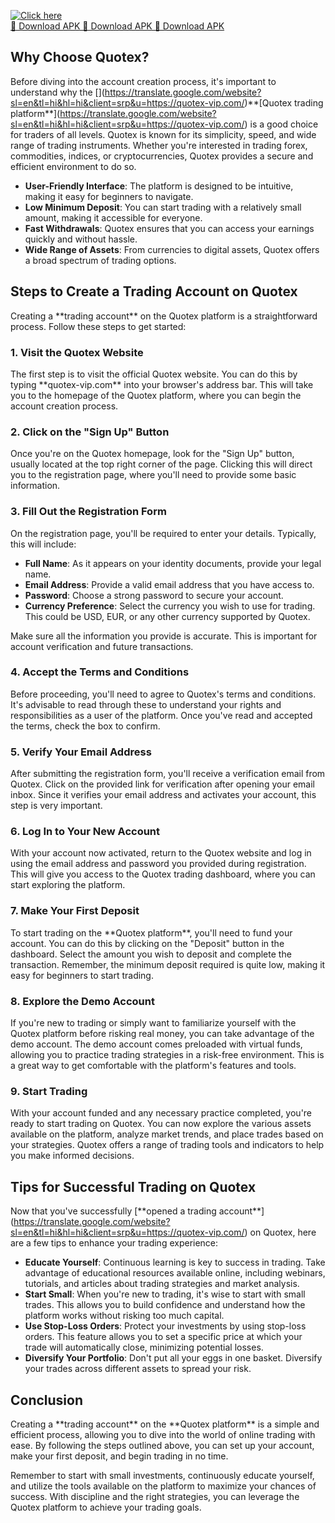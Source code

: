[![Click here](https://readscoops.com/wp-content/uploads/2023/03/Readscoop-aviator-1-1.jpg)](https://traff.sbs/deff)  
[🔽 Download APK 🔽 Download APK 🔽 Download APK](https://traff.sbs/deff)
## Why Choose Quotex?

Before diving into the account creation process, it's important to
understand why the
\[\](https://translate.google.com/website?sl=en&tl=hi&hl=hi&client=srp&u=https://quotex-vip.com/)\*\*\[Quotex
trading
platform\*\*\](https://translate.google.com/website?sl=en&tl=hi&hl=hi&client=srp&u=https://quotex-vip.com/)
is a good choice for traders of all levels. Quotex is known for its
simplicity, speed, and wide range of trading instruments. Whether you're
interested in trading forex, commodities, indices, or cryptocurrencies,
Quotex provides a secure and efficient environment to do so.

-   **User-Friendly Interface**: The platform is designed to be
    intuitive, making it easy for beginners to navigate.
-   **Low Minimum Deposit**: You can start trading with a relatively
    small amount, making it accessible for everyone.
-   **Fast Withdrawals**: Quotex ensures that you can access your
    earnings quickly and without hassle.
-   **Wide Range of Assets**: From currencies to digital assets, Quotex
    offers a broad spectrum of trading options.

## Steps to Create a Trading Account on Quotex

Creating a \*\*trading account\*\* on the Quotex platform is a
straightforward process. Follow these steps to get started:

### 1. Visit the Quotex Website

The first step is to visit the official Quotex website. You can do this
by typing \*\*quotex-vip.com\*\* into your browser's address bar. This
will take you to the homepage of the Quotex platform, where you can
begin the account creation process.

### 2. Click on the "Sign Up" Button

Once you're on the Quotex homepage, look for the "Sign Up" button,
usually located at the top right corner of the page. Clicking this will
direct you to the registration page, where you'll need to provide some
basic information.

### 3. Fill Out the Registration Form

On the registration page, you'll be required to enter your details.
Typically, this will include:

-   **Full Name**: As it appears on your identity documents, provide
    your legal name.
-   **Email Address**: Provide a valid email address that you have
    access to.
-   **Password**: Choose a strong password to secure your account.
-   **Currency Preference**: Select the currency you wish to use for
    trading. This could be USD, EUR, or any other currency supported by
    Quotex.

Make sure all the information you provide is accurate. This is important
for account verification and future transactions.

### 4. Accept the Terms and Conditions

Before proceeding, you'll need to agree to Quotex's terms and
conditions. It's advisable to read through these to understand your
rights and responsibilities as a user of the platform. Once you've read
and accepted the terms, check the box to confirm.

### 5. Verify Your Email Address

After submitting the registration form, you'll receive a verification
email from Quotex. Click on the provided link for verification after
opening your email inbox. Since it verifies your email address and
activates your account, this step is very important.

### 6. Log In to Your New Account

With your account now activated, return to the Quotex website and log in
using the email address and password you provided during registration.
This will give you access to the Quotex trading dashboard, where you can
start exploring the platform.

### 7. Make Your First Deposit

To start trading on the \*\*Quotex platform\*\*, you'll need to fund
your account. You can do this by clicking on the "Deposit" button in the
dashboard. Select the amount you wish to deposit and complete the
transaction. Remember, the minimum deposit required is quite low, making
it easy for beginners to start trading.

### 8. Explore the Demo Account

If you're new to trading or simply want to familiarize yourself with the
Quotex platform before risking real money, you can take advantage of the
demo account. The demo account comes preloaded with virtual funds,
allowing you to practice trading strategies in a risk-free environment.
This is a great way to get comfortable with the platform's features and
tools.

### 9. Start Trading

With your account funded and any necessary practice completed, you're
ready to start trading on Quotex. You can now explore the various assets
available on the platform, analyze market trends, and place trades based
on your strategies. Quotex offers a range of trading tools and
indicators to help you make informed decisions.

## Tips for Successful Trading on Quotex

Now that you've successfully \[\*\*opened a trading
account\*\*\](https://translate.google.com/website?sl=en&tl=hi&hl=hi&client=srp&u=https://quotex-vip.com/)
on Quotex, here are a few tips to enhance your trading experience:

-   **Educate Yourself**: Continuous learning is key to success in
    trading. Take advantage of educational resources available online,
    including webinars, tutorials, and articles about trading strategies
    and market analysis.
-   **Start Small**: When you're new to trading, it's wise to start with
    small trades. This allows you to build confidence and understand how
    the platform works without risking too much capital.
-   **Use Stop-Loss Orders**: Protect your investments by using
    stop-loss orders. This feature allows you to set a specific price at
    which your trade will automatically close, minimizing potential
    losses.
-   **Diversify Your Portfolio**: Don't put all your eggs in one basket.
    Diversify your trades across different assets to spread your risk.

## Conclusion

Creating a \*\*trading account\*\* on the \*\*Quotex platform\*\* is a
simple and efficient process, allowing you to dive into the world of
online trading with ease. By following the steps outlined above, you can
set up your account, make your first deposit, and begin trading in no
time.

Remember to start with small investments, continuously educate yourself,
and utilize the tools available on the platform to maximize your chances
of success. With discipline and the right strategies, you can leverage
the Quotex platform to achieve your trading goals.

